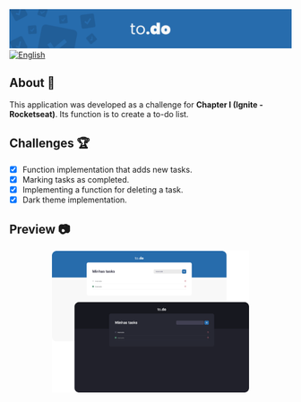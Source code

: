 <div align="center">
  <img src=".github/logo.svg" />
</div>
   <a href="./README_pt.md">
      <img alt="English" src="https://img.shields.io/badge/-Leia em português    -000?style=flat&logo=google-translate&logoColor=FFF&labelColor=066BAA" />
   </a>

## About 📖
This application was developed as a challenge for **Chapter I (Ignite - Rocketseat)**. Its function is to create a to-do list.

## Challenges 🏆
  - [x] Function implementation that adds new tasks.
  - [x] Marking tasks as completed.
  - [x] Implementing a function for deleting a task.
  - [x] Dark theme implementation.

## Preview 📷
<div align="center">
  <img src=".github/cover.svg" width=70% />
</div>
